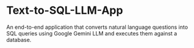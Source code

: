 # Text-to-SQL-LLM-App

An end-to-end application that converts natural language questions into SQL queries using Google Gemini LLM and executes them against a database.
